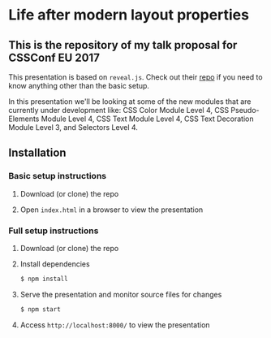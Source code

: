 # Life after modern layout properties
## This is the repository of my talk proposal for CSSConf EU 2017

This presentation is based on `reveal.js`. Check out their [repo](https://github.com/hakimel/reveal.js/) if you need to know anything other than the basic setup.

In this presentation we'll be looking at some of the new modules that are currently under development like: CSS Color Module Level 4, CSS Pseudo-Elements Module Level 4, CSS Text Module Level 4, CSS Text Decoration Module Level 3, and Selectors Level 4.

## Installation

### Basic setup instructions

1. Download (or clone) the repo

3. Open `index.html` in a browser to view the presentation

### Full setup instructions

1. Download (or clone) the repo

2. Install dependencies
   ```sh
   $ npm install
   ```

3. Serve the presentation and monitor source files for changes
   ```sh
   $ npm start
   ```

4. Access `http://localhost:8000/` to view the presentation
